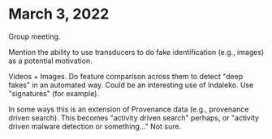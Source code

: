 # March 3, 2022

Group meeting.

Mention the ability to use transducers to do fake identification (e.g., images)
as a potential motivation.

Videos + Images. Do feature comparison across them to detect "deep fakes" in an
automated way. Could be an interesting use of Indaleko.  Use "signatures" (for
example).

In some ways this is an extension of Provenance data (e.g., provenance driven
search).  This becomes "activity driven search" perhaps, or "activity driven
malware detection or something..."  Not sure.


